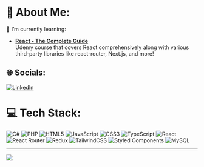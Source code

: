 # 💫 About Me:
<!-- 🔭 I’m currently working on  --->
<!-- 👯 I’m looking to collaborate on --->
<!-- 🤝 I’m looking for help with  --->
🌱 I’m currently learning:    
- **[React - The Complete Guide](https://github.com/KlawyFarfocel/ReactCompleteGuide)**  
  Udemy course that covers React comprehensively along with various third-party libraries like react-router, Next.js, and more!
<!-- 💬 Ask me about    --->
<!-- ⚡ Fun fact   --->


## 🌐 Socials:
[![LinkedIn](https://img.shields.io/badge/LinkedIn-%230077B5.svg?logo=linkedin&logoColor=white)](https://linkedin.com/in/maciej-smierciak) 

# 💻 Tech Stack:
![C#](https://img.shields.io/badge/c%23-%23239120.svg?style=for-the-badge&logo=csharp&logoColor=white) ![PHP](https://img.shields.io/badge/php-%23777BB4.svg?style=for-the-badge&logo=php&logoColor=white) ![HTML5](https://img.shields.io/badge/html5-%23E34F26.svg?style=for-the-badge&logo=html5&logoColor=white) ![JavaScript](https://img.shields.io/badge/javascript-%23323330.svg?style=for-the-badge&logo=javascript&logoColor=%23F7DF1E) ![CSS3](https://img.shields.io/badge/css3-%231572B6.svg?style=for-the-badge&logo=css3&logoColor=white) ![TypeScript](https://img.shields.io/badge/typescript-%23007ACC.svg?style=for-the-badge&logo=typescript&logoColor=white) ![React](https://img.shields.io/badge/react-%2320232a.svg?style=for-the-badge&logo=react&logoColor=%2361DAFB) ![React Router](https://img.shields.io/badge/React_Router-CA4245?style=for-the-badge&logo=react-router&logoColor=white) ![Redux](https://img.shields.io/badge/redux-%23593d88.svg?style=for-the-badge&logo=redux&logoColor=white) ![TailwindCSS](https://img.shields.io/badge/tailwindcss-%2338B2AC.svg?style=for-the-badge&logo=tailwind-css&logoColor=white) ![Styled Components](https://img.shields.io/badge/styled--components-DB7093?style=for-the-badge&logo=styled-components&logoColor=white) ![MySQL](https://img.shields.io/badge/mysql-%2300000f.svg?style=for-the-badge&logo=mysql&logoColor=white)
<!--
# 📊 GitHub Stats:
![](https://github-readme-stats.vercel.app/api?username=KlawyFarfocel&theme=dark&hide_border=false&include_all_commits=false&count_private=false)<br/>
![](https://github-readme-streak-stats.herokuapp.com/?user=KlawyFarfocel&theme=dark&hide_border=false)<br/>
![](https://github-readme-stats.vercel.app/api/top-langs/?username=KlawyFarfocel&theme=dark&hide_border=false&include_all_commits=false&count_private=false&layout=compact)
-->
---
[![](https://visitcount.itsvg.in/api?id=KlawyFarfocel&icon=0&color=0)](https://visitcount.itsvg.in)

<!-- Proudly created with GPRM ( https://gprm.itsvg.in ) -->
